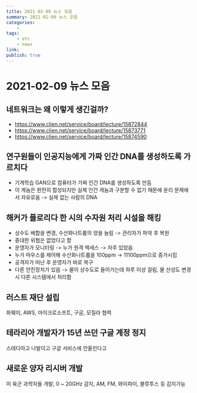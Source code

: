 ```yaml
---
title: 2021-02-09 뉴스 모음
summary: 2021-02-09 뉴스 모음
categories:
    - 
tags:
    - etc
    - news
link: 
publish: true
---
```


# 2021-02-09 뉴스 모음

## 네트워크는 왜 이렇게 생긴걸까?

- <https://www.clien.net/service/board/lecture/15872844>
- <https://www.clien.net/service/board/lecture/15873771>
- <https://www.clien.net/service/board/lecture/15874590>

## 연구원들이 인공지능에게 가짜 인간 DNA를 생성하도록 가르치다

- 기계학습 GAN으로 컴퓨터가 가짜 인간 DNA를 생성하도록 만듬
- 이 게놈은 완전히 합성되지만 실제 인간 게놈과 구분할 수 없기 때문에 윤리 문제에서 자유로움 -> 실제 없는 사람의 DNA

## 해커가 플로리다 한 시의 수자원 처리 시설을 해킹

- 상수도 배합을 변경, 수산화나트륨의 양을 늘림 -> 관리자가 파악 후 복원
- 중대한 위협은 없었다고 함
- 운영자가 모니터링 -> 누가 원격 액세스 -> 자주 있었음
- 누가 마우스를 제어해 수산화나트륨을 100ppm -> 11100ppm으로 증가시킴
- 공격자가 떠난 후 운영자가 바로 복구
- 다른 안전장치가 있음 -> 물이 상수도로 들어가는데 하루 이상 걸림, 물 산성도 변경시 다른 시스템에서 처리함

## 러스트 재단 설립

화웨이, AWS, 마이크로소프트, 구글, 모질라 협력

## 테라리아 개발자가 15년 쓰던 구글 계정 정지

스테디아고 나발이고 구글 서비스에 안올린다고

## 새로운 양자 리시버 개발

미 육군 과학자들 개발, 0 ~ 20GHz 감지, AM, FM, 와이파이, 블루투스 등 감지가능
